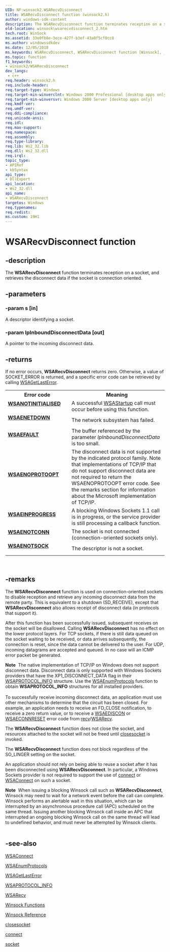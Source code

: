 ```yaml
---
UID: NF:winsock2.WSARecvDisconnect
title: WSARecvDisconnect function (winsock2.h)
author: windows-sdk-content
description: The WSARecvDisconnect function terminates reception on a socket, and retrieves the disconnect data if the socket is connection oriented.
old-location: winsock\wsarecvdisconnect_2.htm
tech.root: WinSock
ms.assetid: 33e0fb8e-3ece-427f-b3ef-43a0f5cf0cc8
ms.author: windowssdkdev
ms.date: 12/05/2018
ms.keywords: WSARecvDisconnect, WSARecvDisconnect function [Winsock], _win32_wsarecvdisconnect_2, winsock.wsarecvdisconnect_2, winsock2/WSARecvDisconnect
ms.topic: function
f1_keywords:
- winsock2/WSARecvDisconnect
dev_langs:
 - c++
req.header: winsock2.h
req.include-header: 
req.target-type: Windows
req.target-min-winverclnt: Windows 2000 Professional [desktop apps only]
req.target-min-winversvr: Windows 2000 Server [desktop apps only]
req.kmdf-ver: 
req.umdf-ver: 
req.ddi-compliance: 
req.unicode-ansi: 
req.idl: 
req.max-support: 
req.namespace: 
req.assembly: 
req.type-library: 
req.lib: Ws2_32.lib
req.dll: Ws2_32.dll
req.irql: 
topic_type:
- APIRef
- kbSyntax
api_type:
- DllExport
api_location:
- Ws2_32.dll
api_name:
- WSARecvDisconnect
targetos: Windows
req.typenames: 
req.redist: 
ms.custom: 19H1
---
```


# WSARecvDisconnect function


## -description


The 
<b>WSARecvDisconnect</b> function terminates reception on a socket, and retrieves the disconnect data if the socket is connection oriented.


## -parameters




### -param s [in]

A descriptor identifying a socket.


### -param lpInboundDisconnectData [out]

A pointer to the incoming disconnect data.


## -returns



If no error occurs, 
<b>WSARecvDisconnect</b> returns zero. Otherwise, a value of SOCKET_ERROR is returned, and a specific error code can be retrieved by calling 
<a href="https://docs.microsoft.com/windows/desktop/api/winsock/nf-winsock-wsagetlasterror">WSAGetLastError</a>.

<table>
<tr>
<th>Error code</th>
<th>Meaning</th>
</tr>
<tr>
<td width="40%">
<dl>
<dt><b><a href="https://docs.microsoft.com/windows/desktop/WinSock/windows-sockets-error-codes-2">WSANOTINITIALISED</a></b></dt>
</dl>
</td>
<td width="60%">
A successful 
<a href="https://docs.microsoft.com/windows/desktop/api/winsock/nf-winsock-wsastartup">WSAStartup</a> call must occur before using this function.

</td>
</tr>
<tr>
<td width="40%">
<dl>
<dt><b><a href="https://docs.microsoft.com/windows/desktop/WinSock/windows-sockets-error-codes-2">WSAENETDOWN</a></b></dt>
</dl>
</td>
<td width="60%">
The network subsystem has failed.

</td>
</tr>
<tr>
<td width="40%">
<dl>
<dt><b><a href="https://docs.microsoft.com/windows/desktop/WinSock/windows-sockets-error-codes-2">WSAEFAULT</a></b></dt>
</dl>
</td>
<td width="60%">
The buffer referenced by the parameter <i>lpInboundDisconnectData</i> is too small.

</td>
</tr>
<tr>
<td width="40%">
<dl>
<dt><b><a href="https://docs.microsoft.com/windows/desktop/WinSock/windows-sockets-error-codes-2">WSAENOPROTOOPT</a></b></dt>
</dl>
</td>
<td width="60%">
The disconnect data is not supported by the indicated protocol family. Note that implementations of TCP/IP that do not support disconnect data are not required to return the WSAENOPROTOOPT error code. See the remarks section for information about the Microsoft implementation of TCP/IP.

</td>
</tr>
<tr>
<td width="40%">
<dl>
<dt><b><a href="https://docs.microsoft.com/windows/desktop/WinSock/windows-sockets-error-codes-2">WSAEINPROGRESS</a></b></dt>
</dl>
</td>
<td width="60%">
A blocking Windows Sockets 1.1 call is in progress, or the service provider is still processing a callback function.

</td>
</tr>
<tr>
<td width="40%">
<dl>
<dt><b><a href="https://docs.microsoft.com/windows/desktop/WinSock/windows-sockets-error-codes-2">WSAENOTCONN</a></b></dt>
</dl>
</td>
<td width="60%">
The socket is not connected (connection-oriented sockets only).

</td>
</tr>
<tr>
<td width="40%">
<dl>
<dt><b><a href="https://docs.microsoft.com/windows/desktop/WinSock/windows-sockets-error-codes-2">WSAENOTSOCK</a></b></dt>
</dl>
</td>
<td width="60%">
The descriptor is not a socket.

</td>
</tr>
</table>
 




## -remarks



The 
<b>WSARecvDisconnect</b> function is used on connection-oriented sockets to disable reception and retrieve any incoming disconnect data from the remote party. This is equivalent to a shutdown (SD_RECEIVE), except that 
<b>WSARecvDisconnect</b> also allows receipt of disconnect data (in protocols that support it).

After this function has been successfully issued, subsequent receives on the socket will be disallowed. Calling 
<b>WSARecvDisconnect</b> has no effect on the lower protocol layers. For TCP sockets, if there is still data queued on the socket waiting to be received, or data arrives subsequently, the connection is reset, since the data cannot be delivered to the user. For UDP, incoming datagrams are accepted and queued. In no case will an ICMP error packet be generated.

<div class="alert"><b>Note</b>  The native implementation of TCP/IP on Windows does not support disconnect data. Disconnect data is only supported with Windows Sockets providers that have the XP1_DISCONNECT_DATA flag in their 
<a href="https://docs.microsoft.com/windows/desktop/api/winsock2/ns-winsock2-wsaprotocol_infoa">WSAPROTOCOL_INFO</a> structure. Use the 
<a href="https://docs.microsoft.com/windows/desktop/api/winsock2/nf-winsock2-wsaenumprotocolsa">WSAEnumProtocols</a> function to obtain 
<b>WSAPROTOCOL_INFO</b> structures for all installed providers.</div>
<div> </div>
To successfully receive incoming disconnect data, an application must use other mechanisms to determine that the circuit has been closed. For example, an application needs to receive an FD_CLOSE notification, to receive a zero return value, or to receive a 
<a href="https://docs.microsoft.com/windows/desktop/WinSock/windows-sockets-error-codes-2">WSAEDISCON</a> or 
<a href="https://docs.microsoft.com/windows/desktop/WinSock/windows-sockets-error-codes-2">WSAECONNRESET</a> error code from 
<a href="https://docs.microsoft.com/windows/desktop/api/winsock/nf-winsock-recv">recv</a>/<a href="https://docs.microsoft.com/windows/desktop/api/winsock2/nf-winsock2-wsarecv">WSARecv</a>.

The 
<b>WSARecvDisconnect</b> function does not close the socket, and resources attached to the socket will not be freed until 
<a href="https://docs.microsoft.com/windows/desktop/api/winsock/nf-winsock-closesocket">closesocket</a> is invoked.

The 
<b>WSARecvDisconnect</b> function does not block regardless of the SO_LINGER setting on the socket.

An application should not rely on being able to reuse a socket after it has been disconnected using 
<b>WSARecvDisconnect</b>. In particular, a Windows Sockets provider is not required to support the use of 
<a href="https://docs.microsoft.com/windows/desktop/api/winsock2/nf-winsock2-connect">connect</a> or 
				<a href="https://docs.microsoft.com/windows/desktop/api/winsock2/nf-winsock2-wsaconnect">WSAConnect</a> on such a socket.

<div class="alert"><b>Note</b>  When issuing a blocking Winsock call such as <b>WSARecvDisconnect</b>,  Winsock may need to wait for a network event before the call can complete. Winsock performs an alertable wait in this situation, which can be interrupted by an asynchronous procedure call (APC) scheduled on the same thread. Issuing another blocking Winsock call inside an APC that interrupted an ongoing blocking Winsock call on the same thread will lead to undefined behavior, and must never be attempted by Winsock clients. </div>
<div> </div>



## -see-also




<a href="https://docs.microsoft.com/windows/desktop/api/winsock2/nf-winsock2-wsaconnect">WSAConnect</a>



<a href="https://docs.microsoft.com/windows/desktop/api/winsock2/nf-winsock2-wsaenumprotocolsa">WSAEnumProtocols</a>



<a href="https://docs.microsoft.com/windows/desktop/api/winsock/nf-winsock-wsagetlasterror">WSAGetLastError</a>



<a href="https://docs.microsoft.com/windows/desktop/api/winsock2/ns-winsock2-wsaprotocol_infoa">WSAPROTOCOL_INFO</a>



<a href="https://docs.microsoft.com/windows/desktop/api/winsock2/nf-winsock2-wsarecv">WSARecv</a>



<a href="https://docs.microsoft.com/windows/desktop/WinSock/winsock-functions">Winsock Functions</a>



<a href="https://docs.microsoft.com/windows/desktop/WinSock/winsock-reference">Winsock Reference</a>



<a href="https://docs.microsoft.com/windows/desktop/api/winsock/nf-winsock-closesocket">closesocket</a>



<a href="https://docs.microsoft.com/windows/desktop/api/winsock2/nf-winsock2-connect">connect</a>



<a href="https://docs.microsoft.com/windows/desktop/api/winsock2/nf-winsock2-socket">socket</a>
 

 


